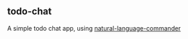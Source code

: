 todo-chat
---------

A simple todo chat app, using [natural-language-commander](https://github.com/whenther/natural-language-commander)